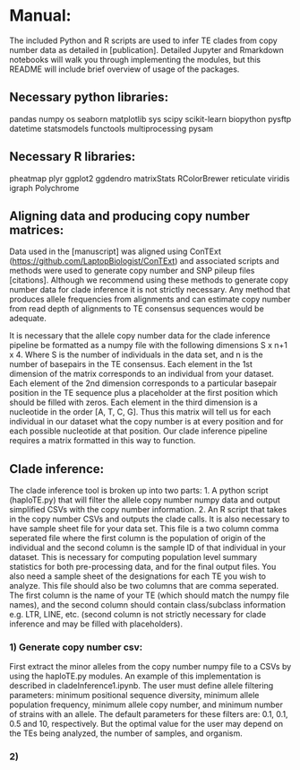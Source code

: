 # Manual:

The included Python and R scripts are used to infer TE clades from copy number data as detailed in [publication]. Detailed Jupyter and Rmarkdown notebooks will walk you through implementing the modules, but this README will include brief overview of usage of the packages. 

## Necessary python libraries:
pandas
numpy
os
seaborn
matplotlib
sys
scipy
scikit-learn
biopython
pysftp
datetime
statsmodels
functools
multiprocessing
pysam

## Necessary R libraries:
pheatmap
plyr
ggplot2
ggdendro
matrixStats
RColorBrewer
reticulate
viridis
igraph
Polychrome


## Aligning data and producing copy number matrices:

Data used in the [manuscript] was aligned using ConTExt (https://github.com/LaptopBiologist/ConTExt) and associated scripts and methods were used to generate copy number and SNP pileup files [citations]. Although we recommend using these methods to generate copy number data for clade inference it is not strictly necessary. Any method that produces allele frequencies from alignments and can estimate copy number from read depth of alignments to TE consensus sequences would be adequate.

It is necessary that the allele copy number data for the clade inference pipeline be formatted as a numpy file with the following dimensions S x n+1 x 4. Where S is the number of individuals in the data set, and n is the number of basepairs in the TE consensus. Each element in the 1st dimension of the matrix corresponds to an individual from your dataset. Each element of the 2nd dimension corresponds to a particular basepair position in the TE sequence plus a placeholder at the first position which should be filled with zeros. Each element in the third dimension is a nucleotide in the order [A, T, C, G]. Thus this matrix will tell us for each individual in our dataset what the copy number is at every position and for each possible nucleotide at that position. Our clade inference pipeline requires a matrix formatted in this way to function.

## Clade inference:

The clade inference tool is broken up into two parts: 1. A python script (haploTE.py) that will filter the allele copy number numpy data and output simplified CSVs with the copy number information. 2. An R script that takes in the copy number CSVs and outputs the clade calls. It is also necessary to have sample sheet file for your data set. This file is a two column comma seperated file where the first column is the population of origin of the individual and the second column is the sample ID of that individual in your dataset. This is necessary for computing population level summary statistics for both pre-processing data, and for the final output files. You also need a sample sheet of the designations for each TE you wish to analyze. This file should also be two columns that are comma seperated. The first column is the name of your TE (which should match the numpy file names), and the second column should contain class/subclass information e.g. LTR, LINE, etc. (second column is not strictly necessary for clade inference and may be filled with placeholders). 

### 1) Generate copy number csv:

First extract the minor alleles from the copy number numpy file to a CSVs by using the haploTE.py modules. An example of this implementation is described in cladeInference1.ipynb. The user must define allele filtering parameters: minimum positional sequence diversity, minimum allele population frequency, minimum allele copy number, and minimum number of strains with an allele. The default parameters for these filters are: 0.1, 0.1, 0.5 and 10, respectively. But the optimal value for the user may depend on the TEs being analyzed, the number of samples, and organism.



### 2) 

